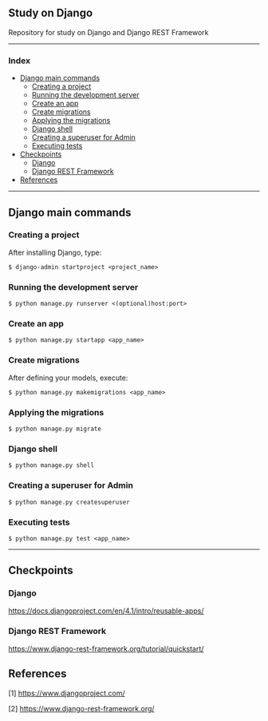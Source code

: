 <h2> Study on Django </h2>

Repository for study on Django and Django REST Framework

---

<h3>Index</h3>

- [Django main commands](#django-main-commands)
  - [Creating a project](#creating-a-project)
  - [Running the development server](#running-the-development-server)
  - [Create an app](#create-an-app)
  - [Create migrations](#create-migrations)
  - [Applying the migrations](#applying-the-migrations)
  - [Django shell](#django-shell)
  - [Creating a superuser for Admin](#creating-a-superuser-for-admin)
  - [Executing tests](#executing-tests)
- [Checkpoints](#checkpoints)
  - [Django](#django)
  - [Django REST Framework](#django-rest-framework)
- [References](#references)

---

## Django main commands

### Creating a project

After installing Django, type:

```shell
$ django-admin startproject <project_name>
```

### Running the development server

```shell
$ python manage.py runserver <(optional)host:port>
```

### Create an app

```shell
$ python manage.py startapp <app_name>
```

### Create migrations

After defining your models, execute:

```shell
$ python manage.py makemigrations <app_name>
```

### Applying the migrations

```shell
$ python manage.py migrate
```

### Django shell

```shell
$ python manage.py shell
```

### Creating a superuser for Admin

```shell
$ python manage.py createsuperuser
```

### Executing tests

```shell
$ python manage.py test <app_name>
```

---

## Checkpoints

### Django

https://docs.djangoproject.com/en/4.1/intro/reusable-apps/

### Django REST Framework

https://www.django-rest-framework.org/tutorial/quickstart/

## References

[1] https://www.djangoproject.com/

[2] https://www.django-rest-framework.org/
